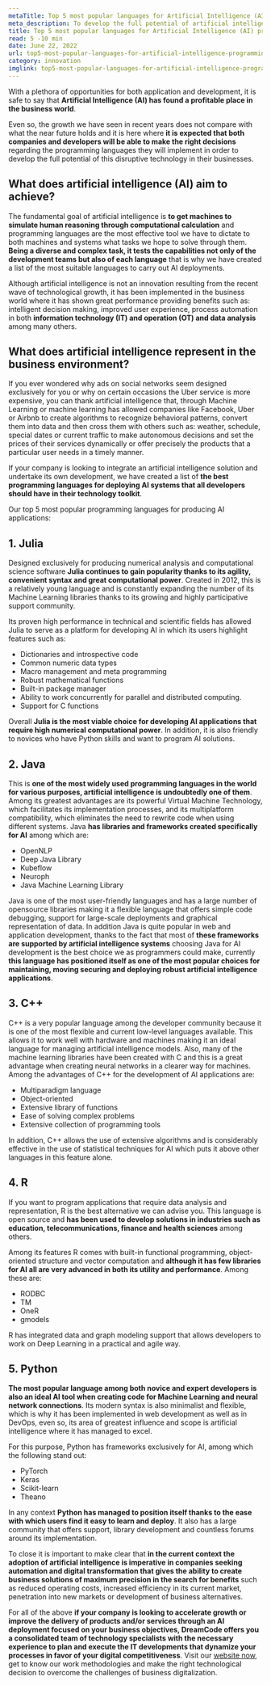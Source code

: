```yaml
---
metaTitle: Top 5 most popular languages for Artificial Intelligence (AI) programming
meta_description: To develop the full potential of artificial intelligence, both companies and developers need to make the right decisions about the programming languages to implement in their next software solutions.
title: Top 5 most popular languages for Artificial Intelligence (AI) programming
read: 5 -10 min
date: June 22, 2022
url: top5-most-popular-languages-for-artificial-intelligence-programming
category: innovation
imglink: top5-most-popular-languages-for-artificial-intelligence-programming.jpg
---
```


With a plethora of opportunities for both application and development, it is safe to say that **Artificial Intelligence (AI) has found a profitable place in the business world**.

Even so, the growth we have seen in recent years does not compare with what the near future holds and it is here where **it is expected that both companies and developers will be able to make the right decisions** regarding the programming languages they will implement in order to develop the full potential of this disruptive technology in their businesses.

## What does artificial intelligence (AI) aim to achieve?

The fundamental goal of artificial intelligence is **to get machines to simulate human reasoning through computational calculation** and programming languages are the most effective tool we have to dictate to both machines and systems what tasks we hope to solve through them. **Being a diverse and complex task, it tests the capabilities not only of the development teams but also of each language** that is why we have created a list of the most suitable languages to carry out AI deployments.

Although artificial intelligence is not an innovation resulting from the recent wave of technological growth, it has been implemented in the business world where it has shown great performance providing benefits such as: intelligent decision making, improved user experience, process automation in both **information technology (IT) and operation (OT) and data analysis** among many others.

## What does artificial intelligence represent in the business environment?

If you ever wondered why ads on social networks seem designed exclusively for you or why on certain occasions the Uber service is more expensive, you can thank artificial intelligence that, through Machine Learning or machine learning has allowed companies like Facebook, Uber or Airbnb to create algorithms to recognize behavioral patterns, convert them into data and then cross them with others such as: weather, schedule, special dates or current traffic to make autonomous decisions and set the prices of their services dynamically or offer precisely the products that a particular user needs in a timely manner.

If your company is looking to integrate an artificial intelligence solution and undertake its own development, we have created a list of **the best programming languages for deploying AI systems that all developers should have in their technology toolkit**.

Our top 5 most popular programming languages for producing AI applications:

## 1. Julia

Designed exclusively for producing numerical analysis and computational science software **Julia continues to gain popularity thanks to its agility, convenient syntax and great computational power**. Created in 2012, this is a relatively young language and is constantly expanding the number of its Machine Learning libraries thanks to its growing and highly participative support community.

Its proven high performance in technical and scientific fields has allowed Julia to serve as a platform for developing AI in which its users highlight features such as:

- Dictionaries and introspective code
- Common numeric data types
- Macro management and meta programming
- Robust mathematical functions
- Built-in package manager
- Ability to work concurrently for parallel and distributed computing.
- Support for C functions

Overall **Julia is the most viable choice for developing AI applications that require high numerical computational power**. In addition, it is also friendly to novices who have Python skills and want to program AI solutions.

## 2. Java

This is **one of the most widely used programming languages in the world for various purposes, artificial intelligence is undoubtedly one of them**. Among its greatest advantages are its powerful Virtual Machine Technology, which facilitates its implementation processes, and its multiplatform compatibility, which eliminates the need to rewrite code when using different systems.
Java **has libraries and frameworks created specifically for AI** among which are:

- OpenNLP
- Deep Java Library
- Kubeflow
- Neuroph
- Java Machine Learning Library

Java is one of the most user-friendly languages and has a large number of opensource libraries making it a flexible language that offers simple code debugging, support for large-scale deployments and graphical representation of data.
In addition Java is quite popular in web and application development, thanks to the fact that most of **these frameworks are supported by artificial intelligence systems** choosing Java for AI development is the best choice we as programmers could make, currently **this language has positioned itself as one of the most popular choices for maintaining, moving securing and deploying robust artificial intelligence applications**.

## 3. C++

C++ is a very popular language among the developer community because it is one of the most flexible and current low-level languages available. This allows it to work well with hardware and machines making it an ideal language for managing artificial intelligence models.
Also, many of the machine learning libraries have been created with C and this is a great advantage when creating neural networks in a clearer way for machines.  
Among the advantages of C++ for the development of AI applications are:

- Multiparadigm language
- Object-oriented
- Extensive library of functions
- Ease of solving complex problems
- Extensive collection of programming tools

In addition, C++ allows the use of extensive algorithms and is considerably effective in the use of statistical techniques for AI which puts it above other languages in this feature alone.

## 4. R

If you want to program applications that require data analysis and representation, R is the best alternative we can advise you. This language is open source and **has been used to develop solutions in industries such as education, telecommunications, finance and health sciences** among others.

Among its features R comes with built-in functional programming, object-oriented structure and vector computation and **although it has few libraries for AI all are very advanced in both its utility and performance**.
Among these are:

- RODBC
- TM
- OneR
- gmodels

R has integrated data and graph modeling support that allows developers to work on Deep Learning in a practical and agile way.

## 5. Python

**The most popular language among both novice and expert developers is also an ideal AI tool when creating code for Machine Learning and neural network connections**. Its modern syntax is also minimalist and flexible, which is why it has been implemented in web development as well as in DevOps, even so, its area of greatest influence and scope is artificial intelligence where it has managed to excel.

For this purpose, Python has frameworks exclusively for AI, among which the following stand out:

- PyTorch
- Keras
- Scikit-learn
- Theano

In any context **Python has managed to position itself thanks to the ease with which users find it easy to learn and deploy**. It also has a large community that offers support, library development and countless forums around its implementation.

To close it is important to make clear that **in the current context the adoption of artificial intelligence is imperative in companies seeking automation and digital transformation that gives the ability to create business solutions of maximum precision in the search for benefits** such as reduced operating costs, increased efficiency in its current market, penetration into new markets or development of business alternatives.

For all of the above **if your company is looking to accelerate growth or improve the delivery of products and/or services through an AI deployment focused on your business objectives, DreamCode offers you a consolidated team of technology specialists with the necessary experience to plan and execute the IT developments that dynamize your processes in favor of your digital competitiveness**.
Visit our [website now](https://www.dreamcodesoft.com/en/about), get to know our work methodologies and make the right technological decision to overcome the challenges of business digitalization.
